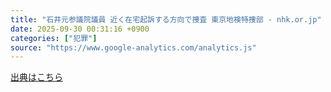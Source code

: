```yaml
---
title: "石井元参議院議員 近く在宅起訴する方向で捜査 東京地検特捜部 - nhk.or.jp"
date: 2025-09-30 00:31:16 +0900
categories: ["犯罪"]
source: "https://www.google-analytics.com/analytics.js"
---
```


[出典はこちら](https://www.google-analytics.com/analytics.js)
